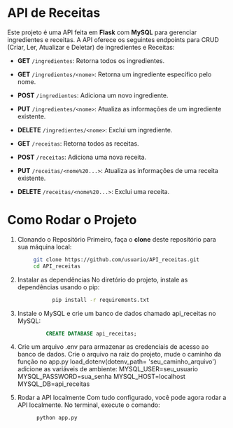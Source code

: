 # API de Receitas

Este projeto é uma API feita em **Flask** com **MySQL** para gerenciar ingredientes e receitas. A API oferece os seguintes endpoints para CRUD (Criar, Ler, Atualizar e Deletar) de ingredientes e Receitas:

- **GET** `/ingredientes`: Retorna todos os ingredientes.
- **GET** `/ingredientes/<nome>`: Retorna um ingrediente específico pelo nome.
- **POST** `/ingredientes`: Adiciona um novo ingrediente.
- **PUT** `/ingredientes/<nome>`: Atualiza as informações de um ingrediente existente.
- **DELETE** `/ingredientes/<nome>`: Exclui um ingrediente.

  
- **GET** `/receitas`: Retorna todos as receitas.
- **POST** `/receitas`: Adiciona uma nova receita.
- **PUT** `/receitas/<nome%20...>`: Atualiza as informações de uma receita existente.
- **DELETE** `/receitas/<nome%20...>`: Exclui uma receita.


# Como Rodar o Projeto

1. Clonando o Repositório
   Primeiro, faça o **clone** deste repositório para sua máquina local:
    ```bash
         git clone https://github.com/usuario/API_receitas.git 
         cd API_receitas

3. Instalar as dependências
   No diretório do projeto, instale as dependências usando o pip:
   ```bash
              pip install -r requirements.txt

4. Instale o MySQL e crie um banco de dados chamado api_receitas no MySQL:
   ```SQL
            CREATE DATABASE api_receitas;

5. Crie um arquivo .env para armazenar as credenciais de acesso ao banco de dados.
   Crie o arquivo na raiz do projeto, mude o caminho da função no app.py load_dotenv(dotenv_path= 'seu_caminho_arquivo') adicione as variáveis de ambiente:
   MYSQL_USER=seu_usuario
   MYSQL_PASSWORD=sua_senha
   MYSQL_HOST=localhost
   MYSQL_DB=api_receitas

6. Rodar a API localmente
  Com tudo configurado, você pode agora rodar a API localmente. No terminal, execute o comando:
   ```bash
         python app.py




